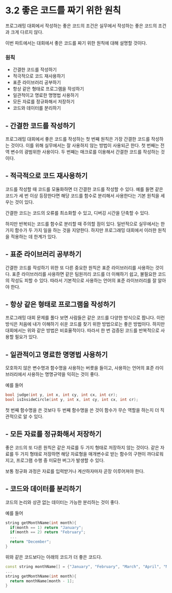 # 3.2 좋은 코드를 짜기 위한 원칙

프로그래밍 대회에서 작성하는 좋은 코드의 조건은 실무에서 작성하는 좋은 코드의 조건과 크게 다르지 않다. 

이번 파트에서는 대회에서 좋은 코드를 짜기 위한 원칙에 대해 설명할 것이다.

 

### 원칙

- 간결한 코드를 작성하기
- 적극적으로 코드 재사용하기
- 표준 라이브러리 공부하기
- 항상 같은 형태로 프로그램을 작성하기
- 일관적이고 명료한 명명법 사용하기
- 모든 자료를 정규화해서 저장하기
- 코드와 데이터를 분리하기



## - 간결한 코드를 작성하기

프로그래밍 대회에서 좋은 코드를 작성하는 첫 번째 원칙은 가장 간결한 코드를 작성하는 것이다. 이를 위해 실무에서는 잘 사용하지 않는 방법이 사용되곤 한다. 첫 번째는 전역 변수의 광범위한 사용이다. 두 번째는 매크로를 이용해서 간결한 코드를 작성하는 것이다. 



## - 적극적으로 코드 재사용하기

코드를 작성할 때 코드를 모듈화하면 더 간결한 코드를 작성할 수 있다. 예를 들면 같은 코드가 세 번 이상 등장한다면 해당 코드를 함수로 분리해서 사용한다는 기본 원칙을 세우는 것이 있다. 

간결한 코드는 코드의 오류를 최소화할 수 있고, 디버깅 시간을 단축할 수 있다. 

하지만 반복되는 코드를 함수로 분리할 때 주의할 점이 있다. 일반적으로 실무에서는 한 가지 함수가 두 가지 일을 하는 것을 지양한다. 하지만 프로그래밍 대회에서 이러한 원칙을 적용하는 데 한계가 있다.



## - 표준 라이브러리 공부하기

간결한 코드를 작성하기 위한 또 다른 중요한 원칙은 표준 라이브러리를 사용하는 것이다. 표준 라이브러리를 사용하면 같은 팀원끼리 코드를 더 이해하기 쉽고, 불필요한 코드의 작성도 피할 수 있다. 따라서 기본적으로 사용하는 언어의 표준 라이브러리를 잘 알아야 한다.



## - 항상 같은 형태로 프로그램을 작성하기

프로그래밍 대회 문제를 풀다 보면 사람들은 같은 코드를 다양한 방식으로 짭니다. 이런 방식은 처음에 내가 이해하기 쉬운 코드를 찾기 위한 방법으로는 좋은 방법이다. 하지만 대회에서는 위와 같은 방법은 비효율적이다. 따라서 한 번 검증된 코드를 반복적으로 사용할 필요가 있다.  



## - 일관적이고 명료한 명명법 사용하기

모호하지 않은 변수명과 함수명을 사용하는 버릇을 들이고, 사용하는 언어의 표준 라이브러리에서 사용하는 명명규약을 익히는 것이 좋다. 

예를 들어

```c++
bool judge(int y, int x, int cy, int cx, int cr);
bool isInsideCircle(int y, int x, int cy, int cx, int cr);
```


첫 번째 함수명을 쓴 것보다 두 번째 함수명을 쓴 것이 함수가 무슨 역할을 하는지 더 직관적으로 알 수 있다.



## - 모든 자료를 정규화해서 저장하기

좋은 코드의 또 다른 원칙은 같은 자료를 두 가지 형태로 저장하지 않는 것이다. 같은 자료를 두 가지 형태로 저장하면 해당 자료형을 매개변수로 받는 함수의 구현이 까다로워지고, 프로그램 수행 중 미묘한 버그가 발생할 수 있다.

보통 정규화 과정은 자료를 입력받거나 계산하자마자 곧장 이루어져야 한다. 



## - 코드와 데이터를 분리하기

코드의 논리와 상관 없는 데이터는 가능한 분리하는 것이 좋다.

예를 들어

```c++
string getMonthName(int month){
  if(month == 1) return "January";
  if(month == 2) return "February";
  ...
  return "December";
}
```

위와 같은 코드보다는 아래의 코드가 더 좋은 코드다.



```C++
const string monthName[] = {"January", "February", "March", "April", "May", "June", "July", "August",  "September", "October", "November", "December"};
...
string getMonthName(int month){
  return monthName[month - 1];
}
```



